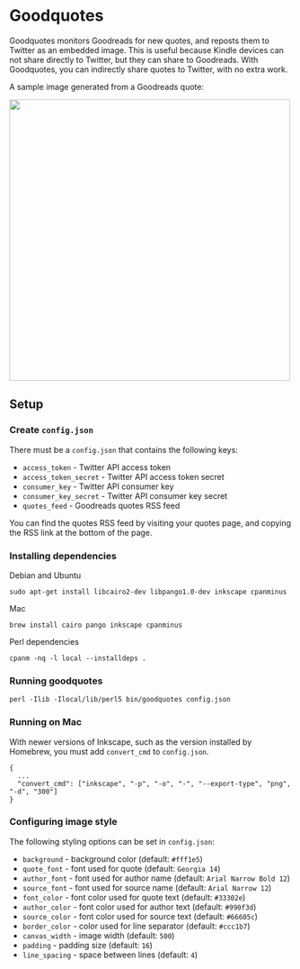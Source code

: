 # Goodquotes

Goodquotes monitors Goodreads for new quotes, and reposts them to Twitter as an embedded image. This is useful because Kindle devices can not share directly to Twitter, but they can share to Goodreads. With Goodquotes, you can indirectly share quotes to Twitter, with no extra work.

A sample image generated from a Goodreads quote:

<img src="https://prettybrd.com/~leedo/b/out11.png" width=500>

## Setup

### Create `config.json`

There must be a `config.json` that contains the following keys:

 * `access_token` - Twitter API access token
 * `access_token_secret` - Twitter API access token secret
 * `consumer_key` - Twitter API consumer key
 * `consumer_key_secret` - Twitter API consumer key secret
 * `quotes_feed` - Goodreads quotes RSS feed

You can find the quotes RSS feed by visiting your quotes page, and
copying the RSS link at the bottom of the page.

### Installing dependencies

Debian and Ubuntu

```
sudo apt-get install libcairo2-dev libpango1.0-dev inkscape cpanminus
```

Mac

```
brew install cairo pango inkscape cpanminus
```

Perl dependencies

```
cpanm -nq -l local --installdeps .
```

### Running goodquotes

```
perl -Ilib -Ilocal/lib/perl5 bin/goodquotes config.json
```

### Running on Mac

With newer versions of Inkscape, such as the version installed by
Homebrew, you must add `convert_cmd` to `config.json`.

```
{
  ...
  "convert_cmd": ["inkscape", "-p", "-o", "-", "--export-type", "png", "-d", "300"]
}
```

### Configuring image style

The following styling options can be set in `config.json`:

  * `background` - background color (default: `#fff1e5`)
  * `quote_font` - font used for quote (default: `Georgia 14`)
  * `author_font` - font used for author name (default: `Arial Narrow Bold 12`)
  * `source_font` - font used for source name (default: `Arial Narrow 12`)
  * `font_color` - font color used for quote text (default: `#33302e`)
  * `author_color` - font color used for author text (default: `#990f3d`)
  * `source_color` - font color used for source text (default: `#66605c`)
  * `border_color` - color used for line separator (default: `#ccc1b7`)
  * `canvas_width` - image width (default: `500`)
  * `padding` - padding size (default: `16`)
  * `line_spacing` - space between lines (default: `4`)
